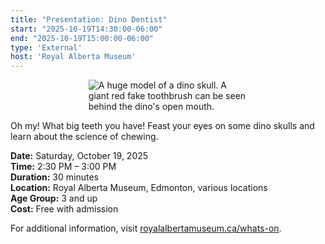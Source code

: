 ```yaml
---
title: "Presentation: Dino Dentist"
start: "2025-10-19T14:30:00-06:00"
end: "2025-10-19T15:00:00-06:00"
type: 'External'
host: 'Royal Alberta Museum'
---
```


<figure style="display:flex; align-items: center; justify-content: center; flex-direction: column;">
    <img src="/events/2025/external/ram-dinoDentist.jpg" alt="A huge model of a dino skull. A giant red fake toothbrush can be seen behind the dino's open mouth." style="max-width: 60%;">
</figure>

Oh my! What big teeth you have! Feast your eyes on some dino skulls and learn about the science of chewing.

**Date:** Saturday, October 19, 2025  
**Time:** 2:30 PM – 3:00 PM  
**Duration:** 30 minutes  
**Location:** Royal Alberta Museum, Edmonton, various locations  
**Age Group:** 3 and up  
**Cost:** Free with admission

For additional information, visit [royalalbertamuseum.ca/whats-on](https://royalalbertamuseum.ca/whats-on).